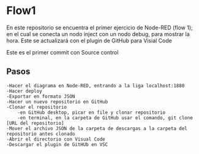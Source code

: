 # Flow1
En este repositorio se encuentra el primer ejercicio de Node-RED (flow 1); en el cual se conecta un nodo inject con un nodo debug, para mostrar la hora. Este se actualizará con el plugin de GitHub para Visial Code

Este es el primer commit con Source control 

## Pasos
    -Hacer el diagrama en Node-RED, entrando a la liga localhost:1880
    -Hacer deploy
    -Exportar en formato JSON
    -Hacer un nuevo repositorio en GitHub
    -Clonar el repositorio
        -en GitHub desktop, picar en file y clonar repositorio
        -en terminal, en la carpeta de GitHub usar el comando, git clone [URL del repositorio]
    -Mover el archivo JSON de la carpeta de descargas a la carpeta del repositorio antes clonado
    -Abrir el directorio con Visual Code
    -Descargar el plugin de GitHUb en VSC